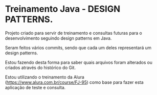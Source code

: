 # Treinamento Java - DESIGN PATTERNS.

Projeto criado para servir de treinamento e consultas futuras para o desenvolvimento seguindo design patterns em Java.

Seram feitos vários commits, sendo que cada um deles representará um design patterns.

Estou fazendo desta forma para saber quais arquivos foram alterados ou criados
através do histórico do Git.

Estou utilizando o treinamento da Alura (https://www.alura.com.br/course/FJ-95) como base para fazer esta aplicação de teste e consulta.
